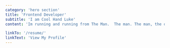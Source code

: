```yaml
---
category: 'hero section'
title: 'Frontend Developer'
subtitle: 'I am Cool Hand Luke'
content: 'Im running and running from The Man.  The man. The man, the other man and sone other men.'

linkTo: '/resume/'
linkText: 'View My Profile'
---
```

